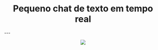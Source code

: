<h1 align="center">
  Pequeno chat de texto em tempo real
</h1>
---
<p align="center">
<img src="https://i.postimg.cc/mkH41h2b/Captura-de-tela-2025-09-30-230138.png">
</p>




